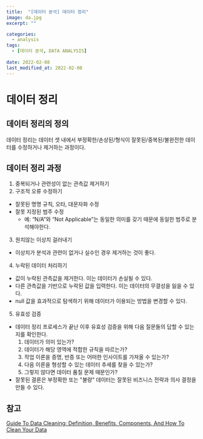 ```yaml
---
title:  "[데이터 분석] 데이터 정리"
image: da.jpg
excerpt: ""

categories:
  - analysis
tags:
  - [데이터 분석, DATA ANALYSIS]
 
date: 2022-02-08
last_modified_at: 2022-02-08
---
```


# 데이터 정리

## 데이터 정리의 정의
데이터 정리는 데이터 셋 내에서 부정확한/손상된/형식이 잘못된/중복된/불완전한 데이터를 수정하거나 제거하는 과정이다.

## 데이터 정리 과정
1. 중복되거나 관련성이 없는 관측값 제거하기
2. 구조적 오류 수정하기
  - 잘못된 명명 규칙, 오타, 대문자화 수정
  - 잘못 지정된 범주 수정
    - 예: “N/A”와 “Not Applicable”는 동일한 의미를 갖기 때문에 동일한 범주로 분석해야한다.
3. 원치않는 이상치 걸러내기
  - 이상치가 분석과 관련이 없거나 실수인 경우 제거하는 것이 좋다.
4. 누락된 데이터 처리하기
 - 값이 누락된 관측값을 제거한다. 이는 데이터가 손실될 수 있다.
 - 다른 관측값을 기반으로 누락된 값을 입력한다. 이는 데이터의 무결성을 잃을 수 있다.
 - null 값을 효과적으로 탐색하기 위해 데이터가 이용되는 방법을 변경할 수 있다.
5. 유효성 검증
  - 데이터 정리 프로세스가 끝난 이후 유효성 검증을 위해 다음 질문들의 답할 수 있는지를 확인한다.
    1. 데이터가 의미 있는가?
    2. 데이터가 해당 영역에 적합한 규칙을 따르는가?
    3. 작업 이론을 증명, 반증 또는 어떠한 인사이트를 가져올 수 있는가?
    4. 다음 이론을 형성할 수 있는 데이터 추세를 찾을 수 있는가?
    5. 그렇지 않다면 데이터 품질 문제 때문인가?
  - 잘못된 결론은 부정확한 또는 "불량" 데이터는 잘못된 비즈니스 전략과 의사 결정을 만들 수 있다.


## 참고
[Guide To Data Cleaning: Definition, Benefits, Components, And How To Clean Your Data](https://www.tableau.com/ko-kr/learn/articles/what-is-data-cleaning)
